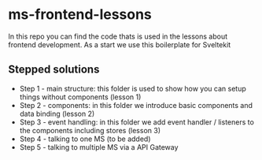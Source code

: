 # ms-frontend-lessons

In this repo you can find the code thats is used in the lessons about frontend development. As a start we use this boilerplate for Sveltekit

## Stepped solutions

- Step 1 - main structure: this folder is used to show how you can setup things without components (lesson 1)
- Step 2 - components: in this folder we introduce basic components and data binding (lesson 2)
- Step 3 - event handling: in this folder we add event handler / listeners to the components including stores (lesson 3)
- Step 4 - talking to one MS (to be added)
- Step 5 - talking to multiple MS via a API Gateway
